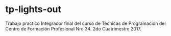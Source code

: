 # tp-lights-out
Trabajo practico Integrador final del curso de Técnicas de Programación del Centro de Formación Profesional Nro 34. 2do Cuatrimestre 2017.
